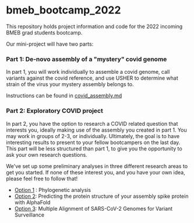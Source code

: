 # bmeb_bootcamp_2022

This repository holds project information and code for the 2022 incoming BMEB grad students bootcamp. 

Our mini-project will have two parts:

### Part 1: De-novo assembly of a "mystery" covid genome
In part 1, you will work individually to assemble a covid genome, call variants against the covid reference, and use USHER to determine what strain of the virus your mystery assembly belongs to. 

Instructions can be found in [covid_assembly.md](https://github.com/miramastoras/bmeb_bootcamp_2022/blob/main/covid_assembly.md)


### Part 2: Exploratory COVID project 
In part 2, you have the option to research a COVID related question that interests you, ideally making use of the assembly you created in part 1. You may work in groups of 2-3, or individually. Ultimately, the goal is to have interesting results to present to your fellow bootcampers on the last day. This part will be less structured than part 1, to give you the opportunity to ask your own research questions.

We've set up some preliminary analyses in three different research areas to get you started. If none of these interest you, and you have your own idea, please feel free to follow that! 

- [Option 1](https://docs.google.com/presentation/d/1DHumaMpHTdZXdBQIfdLNdR3MCxrvdzUI-qSaAfjIQVo/edit#slide=id.p) : Phylogenetic analysis 
- [Option 2](https://github.com/miramastoras/bmeb_bootcamp_2022/blob/main/protein_structure/AlphaFold_gcloud.md): Predicting the protein structure of your assembly spike protein with AlphaFold 
- [Option 3](https://github.com/miramastoras/bmeb_bootcamp_2022/blob/main/pt2-multiple-aln.md): Multiple Alignment of SARS-CoV-2 Genomes for Variant Surveillance 



